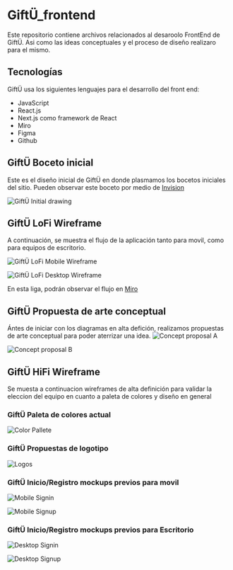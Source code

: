 # GiftÜ_frontend

Este repositorio contiene archivos relacionados al desaroolo FrontEnd de GiftÜ. Asi como las ideas conceptuales y el proceso de diseño realizaro para el mismo.

## Tecnologías

GiftÜ usa los siguientes lenguajes para el desarrollo del front end:

* JavaScript
* React.js
* Next.js como framework de React
* Miro  
* Figma
* Github


## GiftÜ Boceto inicial

Este es el diseño inicial de GiftÜ en donde plasmamos los bocetos iniciales del sitio. Pueden observar este boceto por medio de [ Invision](http://https://giftu.invisionapp.com/freehand/GiftU-Wireframes-6d0yToDSj " Invision")

![GiftÜ Initial drawing](https://cesarsalas.mx/giftu/capturas/GiftU-lofi-Wireframes.png)

## GiftÜ LoFi Wireframe

A continuación, se muestra el flujo de la aplicación tanto para movil, como para equipos de escritorio.

![GiftÜ LoFi Mobile Wireframe](https://cesarsalas.mx/giftu/capturas/GiftU-Mobile-Workflow.png)

![GiftÜ LoFi Desktop Wireframe](https://cesarsalas.mx/giftu/capturas/GifU-Desktop-Workflow.png)

En esta liga, podrán observar el flujo en [Miro](http://https://miro.com/app/board/o9J_kl0i52A=/-"Miro")

## GiftÜ Propuesta de arte conceptual

Ántes de iniciar con los diagramas en alta defición, realizamos propuestas de arte conceptual para poder aterrizar una idea.
![Concept proposal A](https://cesarsalas.mx/giftu/capturas/Opc1-Concept-Design.png")

![Concept proposal B](https://cesarsalas.mx/giftu/capturas/Opt2-ConceptArt.png")

## GiftÜ HiFi Wireframe

Se muesta a continuacion wireframes de alta definición para validar la eleccion del equipo en cuanto a paleta de colores y diseño en general

### GiftÜ Paleta de colores actual

![Color Pallete](https://cesarsalas.mx/giftu/capturas/GiftU-Web-Design-ConceptConcept.png")

### GiftÜ Propuestas de logotipo

![Logos](https://cesarsalas.mx/giftu/capturas/Logos.png)

### GiftÜ Inicio/Registro mockups previos para movil

![Mobile Signin](https://cesarsalas.mx/giftu/capturas/Mobile-Sign-In.png)

![Mobile Signup](https://cesarsalas.mx/giftu/capturas/Mobile-Sign-Up.png)


### GiftÜ Inicio/Registro mockups previos para Escritorio

![Desktop Signin](https://cesarsalas.mx/giftu/capturas/Desktop-Landscape-Sign-In.png)

![Desktop Signup](https://cesarsalas.mx/giftu/capturas/Desktop-Landscape.png)
